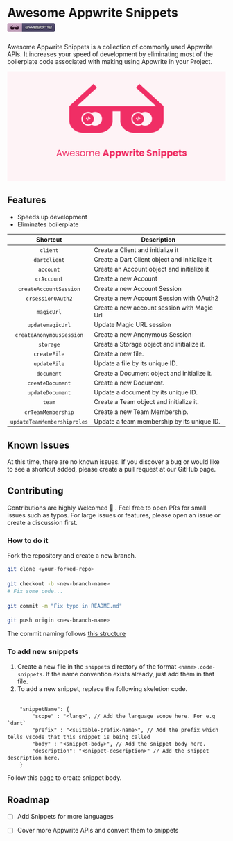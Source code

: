 # Awesome Appwrite Snippets [![Awesome](.github/images/awesome-badge.png)](https://github.com/sindresorhus/awesome)

Awesome Appwrite Snippets is a collection of commonly used Appwrite APIs. It increases your speed of development by eliminating most of the boilerplate code associated with making using Appwrite in your Project.

![Appwrite Logo](.github/images/awesone-appwrite-snippets-banner.png)

<!-- ![example](.github/images/appwrite.gif) -->

## Features

- Speeds up development
- Eliminates boilerplate

|          Shortcut           | Description                                   |
| :-------------------------: | --------------------------------------------- |
|          `client`           | Create a Client and initialize it             |
|        `dartclient`         | Create a Dart Client object and initialize it |
|          `account`          | Create an Account object and initialize it    |
|         `crAccount`         | Create a new Account                          |
|   `createAccountSession`    | Create a new Account Session                  |
|      `crsessionOAuth2`      | Create a new Account Session with OAuth2      |
|         `magicUrl`          | Create a new account session with Magic Url   |
|      `updatemagicUrl`       | Update Magic URL session                      |
|  `createAnonymousSession`   | Create a new Anonymous Session                |
|          `storage`          | Create a Storage object and initialize it.    |
|        `createFile`         | Create a new file.                            |
|        `updateFile`         | Update a file by its unique ID.               |
|         `document`          | Create a Document object and initialize it.   |
|      `createDocument`       | Create a new Document.                        |
|      `updateDocument`       | Update a document by its unique ID.           |
|           `team`            | Create a Team object and initialize it.       |
|     `crTeamMembership`      | Create a new Team Membership.                 |
| `updateTeamMembershiproles` | Update a team membership by its unique ID.    |

## Known Issues

At this time, there are no known issues. If you discover a bug or would like to see a shortcut added, please create a pull request at our GitHub page.

## Contributing

Contributions are highly Welcomed 💙 . Feel free to open PRs for small issues such as typos. For large issues or features, please open an issue or create a discussion first.

### How to do it

Fork the repository and create a new branch.

```bash
git clone <your-forked-repo>

git checkout -b <new-branch-name>
# Fix some code...

git commit -m "Fix typo in README.md"

git push origin <new-branch-name>

```

The commit naming follows [this structure](https://cbea.ms/git-commit/)

### To add new snippets

1. Create a new file in the `snippets` directory of the format `<name>.code-snippets`. If the name convention exists already, just add them in that file.
2. To add a new snippet, replace the following skeletion code.

```jsonc

    "snippetName": {
        "scope" : "<lang>", // Add the language scope here. For e.g `dart`
        "prefix" : "<suitable-prefix-name>", // Add the prefix which tells vscode that this snippet is being called
        "body" : "<snippet-body>", // Add the snippet body here.
        "description": "<snippet-description>" // Add the snippet description here.
    }
```

Follow this [page](https://code.visualstudio.com/docs/editor/userdefinedsnippets#_create-your-own-snippets) to create snippet body.

## Roadmap

- [ ] Add Snippets for more languages

- [ ] Cover more Appwrite APIs and convert them to snippets
